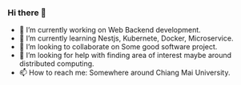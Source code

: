### Hi there 👋

<!--
**NestZ/NestZ** is a ✨ _special_ ✨ repository because its `README.md` (this file) appears on your GitHub profile.
-->

- 🔭 I’m currently working on Web Backend development.
- 🌱 I’m currently learning Nestjs, Kubernete, Docker, Microservice.
- 👯 I’m looking to collaborate on Some good software project.
- 🤔 I’m looking for help with finding area of interest maybe around distributed computing.
- 📫 How to reach me: Somewhere around Chiang Mai University.

